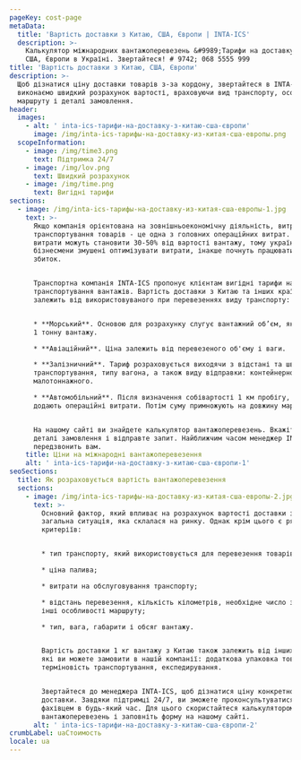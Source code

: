 ```yaml
---
pageKey: cost-page
metaData:
  title: 'Вартість доставки з Китаю, США, Європи | INTA-ICS'
  description: >-
    Калькулятор міжнародних вантажоперевезень &#9989;Тарифи на доставку з Китаю,
    США, Європи в Україні. Звертайтеся! # 9742; 068 5555 999
title: 'Вартість доставки з Китаю, США, Європи'
description: >-
  Щоб дізнатися ціну доставки товарів з-за кордону, звертайтеся в INTA-ICS. Ми
  виконаємо швидкий розрахунок вартості, враховуючи вид транспорту, особливості
  маршруту і деталі замовлення.
header:
  images:
    - alt: ' inta-ics-тарифи-на-доставку-з-китаю-сша-європи'
      image: /img/inta-ics-тарифы-на-доставку-из-китая-сша-европы.png
  scopeInformation:
    - image: /img/time3.png
      text: Підтримка 24/7
    - image: /img/lov.png
      text: Швидкий розрахунок
    - image: /img/time.png
      text: Вигідні тарифи
sections:
  - image: /img/inta-ics-тарифы-на-доставку-из-китая-сша-европы-1.jpg
    text: >-
      Якщо компанія орієнтована на зовнішньоекономічну діяльність, витрати на
      транспортування товарів - це одна з головних операційних витрат. Іноді
      витрати можуть становити 30-50% від вартості вантажу, тому українські
      бізнесмени змушені оптимізувати витрати, інакше почнуть працювати в
      збиток.


      Транспортна компанія INTA-ICS пропонує клієнтам вигідні тарифи на
      транспортування вантажів. Вартість доставки з Китаю та інших країн прямо
      залежить від використовуваного при перевезеннях виду транспорту:


      * **Морський**. Основою для розрахунку слугує вантажний об’єм, який займає
      1 тонну вантажу.

      * **Авіаційний**. Ціна залежить від перевезеного об'єму і ваги.

      * **Залізничний**. Тариф розраховується виходячи з відстані та швидкості
      транспортування, типу вагона, а також виду відправки: контейнерного,
      малотоннажного.

      * **Автомобільний**. Після визначення собівартості 1 км пробігу, до неї
      додають операційні витрати. Потім суму примножують на довжину маршруту.


      На нашому сайті ви знайдете калькулятор вантажоперевезень. Вкажіть в ньому
      деталі замовлення і відправте запит. Найближчим часом менеджер INTA-ICS
      передзвонить вам.
    title: Ціни на міжнародні вантажоперевезення
    alt: ' inta-ics-тарифи-на-доставку-з-китаю-сша-європи-1'
seoSections:
  title: Як розраховується вартість вантажоперевезення
  sections:
    - image: /img/inta-ics-тарифы-на-доставку-из-китая-сша-европы-2.jpg
      text: >-
        Основний фактор, який впливає на розрахунок вартості доставки з Китаю -
        загальна ситуація, яка склалася на ринку. Однак крім цього є ряд інших
        критеріїв:


        * тип транспорту, який використовується для перевезення товарів;

        * ціна палива;

        * витрати на обслуговування транспорту;

        * відстань перевезення, кількість кілометрів, необхідне число зупинок та
        інші особливості маршруту;

        * тип, вага, габарити і обсяг вантажу.


        Вартість доставки 1 кг вантажу з Китаю також залежить від інших послуг,
        які ви можете замовити в нашій компанії: додаткова упаковка товару,
        терміновість транспортування, експедирування.


        Звертайтеся до менеджера INTA-ICS, щоб дізнатися ціну конкретно вашої
        доставки. Завдяки підтримці 24/7, ви зможете проконсультуватися з
        фахівцем в будь-який час. Для цього скористайтеся калькулятором
        вантажоперевезень і заповніть форму на нашому сайті.
      alt: ' inta-ics-тарифи-на-доставку-з-китаю-сша-європи-2'
crumbLabel: uaСтоимость
locale: ua
---
```


